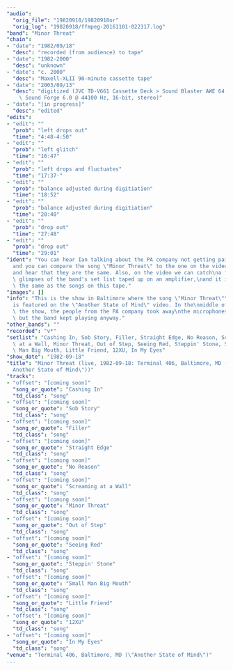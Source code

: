 ```yaml
---
"audio":
  "orig_file": "19820918/19820918or"
  "orig_log": "19820918/ffmpeg-20161101-022317.log"
"band": "Minor Threat"
"chain":
- "date": "1982/09/18"
  "desc": "recorded (from audience) to tape"
- "date": "1982-2000"
  "desc": "unknown"
- "date": "c. 2000"
  "desc": "Maxell-XLII 90-minute cassette tape"
- "date": "2003/09/13"
  "desc": "digitized (JVC TD-V661 Cassette Deck > Sound Blaster AWE 64 >\
    \ Sound Forge 6.0 @ 44100 Hz, 16-bit, stereo)"
- "date": "[in progress]"
  "desc": "edited"
"edits":
- "edit": ""
  "prob": "left drops out"
  "time": "4:48-4:50"
- "edit": ""
  "prob": "left glitch"
  "time": "16:47"
- "edit": ""
  "prob": "left drops and fluctuates"
  "time": "17:37-"
- "edit": ""
  "prob": "balance adjusted during digitiation"
  "time": "18:52"
- "edit": ""
  "prob": "balance adjusted during digitiation"
  "time": "20:40"
- "edit": ""
  "prob": "drop out"
  "time": "27:48"
- "edit": ""
  "prob": "drop out"
  "time": "29:01"
"ident": "You can hear Ian talking about the PA company not getting paid,\n\
  and you can compare the song \"Minor Threat\" to the one on the video\n\
  and hear that they are the same. Also, on the video we can catch\na few\
  \ glimpses of the band's set list taped up on an amplifier,\nand it is\
  \ the same as the songs on this tape."
"images": []
"info": "This is the show in Baltimore where the song \"Minor Threat\"\n\
  is featured on the \"Another State of Mind\" video. In the\nmiddle of\
  \ the show, the people from the PA company took away\nthe microphones,\
  \ but the band kept playing anyway."
"other_bands": ""
"recorded": "v*"
"setlist": "Cashing In, Sob Story, Filler, Straight Edge, No Reason, Screaming\
  \ at a Wall, Minor Threat, Out of Step, Seeing Red, Steppin' Stone, Small\
  \ Man Big Mouth, Little Friend, 12XU, In My Eyes"
"show_date": "1982-09-18"
"title": "Minor Threat (live, 1982-09-18: Terminal 406, Baltimore, MD (\"\
  Another State of Mind\"))"
"tracks":
- "offset": "[coming soon]"
  "song_or_quote": "Cashing In"
  "td_class": "song"
- "offset": "[coming soon]"
  "song_or_quote": "Sob Story"
  "td_class": "song"
- "offset": "[coming soon]"
  "song_or_quote": "Filler"
  "td_class": "song"
- "offset": "[coming soon]"
  "song_or_quote": "Straight Edge"
  "td_class": "song"
- "offset": "[coming soon]"
  "song_or_quote": "No Reason"
  "td_class": "song"
- "offset": "[coming soon]"
  "song_or_quote": "Screaming at a Wall"
  "td_class": "song"
- "offset": "[coming soon]"
  "song_or_quote": "Minor Threat"
  "td_class": "song"
- "offset": "[coming soon]"
  "song_or_quote": "Out of Step"
  "td_class": "song"
- "offset": "[coming soon]"
  "song_or_quote": "Seeing Red"
  "td_class": "song"
- "offset": "[coming soon]"
  "song_or_quote": "Steppin' Stone"
  "td_class": "song"
- "offset": "[coming soon]"
  "song_or_quote": "Small Man Big Mouth"
  "td_class": "song"
- "offset": "[coming soon]"
  "song_or_quote": "Little Friend"
  "td_class": "song"
- "offset": "[coming soon]"
  "song_or_quote": "12XU"
  "td_class": "song"
- "offset": "[coming soon]"
  "song_or_quote": "In My Eyes"
  "td_class": "song"
"venue": "Terminal 406, Baltimore, MD (\"Another State of Mind\")"
...
```

